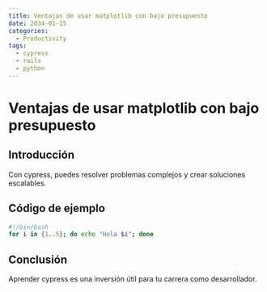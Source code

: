 ```yaml
---
title: Ventajas de usar matplotlib con bajo presupuesto
date: 2034-01-15
categories:
  - Productivity
tags:
  - cypress
  - rails
  - python
---
```


# Ventajas de usar matplotlib con bajo presupuesto

## Introducción

Con cypress, puedes resolver problemas complejos y crear soluciones escalables.

## Código de ejemplo

```bash
#!/bin/bash
for i in {1..5}; do echo "Hola $i"; done
```

## Conclusión

Aprender cypress es una inversión útil para tu carrera como desarrollador.